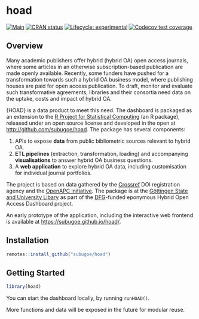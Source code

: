 # hoad

<!-- badges: start -->
[![Main](https://github.com/subugoe/hoad/workflows/.github/workflows/main.yaml/badge.svg)](https://github.com/subugoe/hoad/actions)
[![CRAN status](https://www.r-pkg.org/badges/version/hoad)](https://CRAN.R-project.org/package=hoad)
[![Lifecycle: experimental](https://img.shields.io/badge/lifecycle-experimental-orange.svg)](https://www.tidyverse.org/lifecycle/#experimental)
[![Codecov test coverage](https://codecov.io/gh/subugoe/hoad/branch/master/graph/badge.svg)](https://codecov.io/gh/subugoe/hoad?branch=master)
<!-- badges: end -->


## Overview

Many academic publishers offer hybrid (hybrid OA) open access journals, where some articles in an otherwise subscription-based publication are made openly available.
Recently, some funders have pushed for a transformation towards such a hybrid OA business model, where publishing houses are paid for open access publication.
To draft, monitor and evaluate such transformative agreements, libraries and their consortia need data on the uptake, costs and impact of hybrid OA.

{HOAD} is a data product to meet this need.
The dashboard is packaged as an extension to the [R Project for Statistical Computing](https://www.r-project.org) (an R package), released under an open source license and developed in the open at http://github.com/subugoe/hoad.
The package has several components:

1. APIs to expose **data** from public bibliometric sources relevant to hybrid OA.
2. **ETL pipelines** (extraction, transformation, loading) and accompanying **visualisations** to answer hybrid OA business questions.
3. A **web application** to explore hybrid OA data, including customisation for individual journal portfolios.

The project is based on data gathered by the [Crossref](http://www.crossref.org/) DOI registration agency and the [OpenAPC initiative](https://github.com/openapc).
The package is at the [Göttingen State and University Libary](https://www.sub.uni-goettingen.de/) as part of the [DFG](https://www.dfg.de)-funded eponymous Hybrid Open Access Dashboard project.

An early prototype of the application, including the interactive web frontend is available at https://subugoe.github.io/hoad/.


## Installation

```r
remotes::install_github("subugoe/hoad")
```


## Getting Started

```r
library(hoad)
```

You can start the dashboard locally, by running `runHOAD()`.

More functions and data will be exposed in the future for modular reuse.
